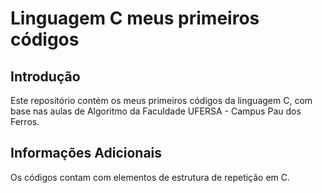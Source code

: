 
# Linguagem C meus primeiros códigos

##  Introdução
Este repositório contém os meus primeiros códigos da linguagem C, com base nas aulas de Algoritmo da Faculdade UFERSA - Campus Pau dos Ferros.
## Informações Adicionais
Os códigos contam com elementos de estrutura de repetição em C.

